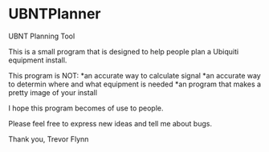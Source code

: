 # UBNTPlanner
UBNT Planning Tool

This is a small program that is designed to help people plan a Ubiquiti equipment install.

This program is NOT: 
*an accurate way to calculate signal
*an accurate way to determin where and what equipment is needed
*an program that makes a pretty image of your install

I hope this program becomes of use to people.

Please feel free to express new ideas and tell me about bugs.

Thank you,
Trevor Flynn
